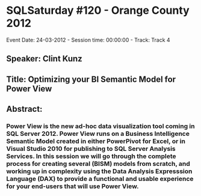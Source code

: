 # SQLSaturday #120 - Orange County 2012
Event Date: 24-03-2012 - Session time: 00:00:00 - Track: Track 4
## Speaker: Clint Kunz
## Title: Optimizing your BI Semantic Model for Power View
## Abstract:
### Power View is the new ad-hoc data visualization tool coming in SQL Server 2012. Power View runs on a Business Intelligence Semantic Model created in either PowerPivot for Excel, or in Visual Studio 2010 for publishing to SQL Server Analysis Services. In this session we will go through the complete process for creating several (BISM) models from scratch, and working up in complexity using the Data Analysis Expresssion Language (DAX) to provide a functional and usable experience for your end-users that will use Power View. 
